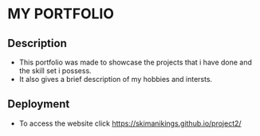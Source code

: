 # MY PORTFOLIO

## Description

- This portfolio was made to showcase the projects that i have done and the skill set i possess.
- It also gives a brief description of my hobbies and intersts.

## Deployment 
- To access the website click  https://skimanikings.github.io/project2/
